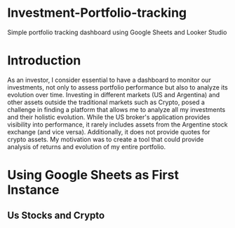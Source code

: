 # Investment-Portfolio-tracking
Simple portfolio tracking dashboard using Google Sheets and Looker Studio

# Introduction
As an investor, I consider essential to have a dashboard to monitor our investments, not only to assess portfolio performance but also to analyze its evolution over time. Investing in different markets (US and Argentina) and other assets outside the traditional markets such as Crypto, posed a challenge in finding a platform that allows me to analyze all my investments and their holistic evolution. While the US broker's application provides visibility into performance, it rarely includes assets from the Argentine stock exchange (and vice versa). Additionally, it does not provide quotes for crypto assets. My motivation was to create a tool that could provide analysis of returns and evolution of my entire portfolio.

# Using Google Sheets as First Instance

## Us Stocks and Crypto
